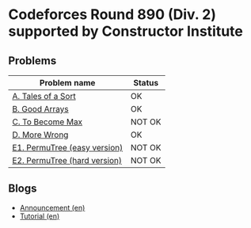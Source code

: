 # Codeforces Round 890 (Div. 2) supported by Constructor Institute

## Problems

|Problem name|Status|
|------------|---------|
| [A. Tales of a Sort](problems/A._Tales_of_a_Sort.md)|OK|
| [B. Good Arrays](problems/B._Good_Arrays.md)|OK|
| [C. To Become Max](problems/C._To_Become_Max.md)|NOT OK|
| [D. More Wrong](problems/D._More_Wrong.md)|OK|
| [E1. PermuTree (easy version)](problems/E1._PermuTree_(easy_version).md)|NOT OK|
| [E2. PermuTree (hard version)](problems/E2._PermuTree_(hard_version).md)|NOT OK|
## Blogs

- [Announcement (en)](blogs/Announcement_(en).md)
- [Tutorial (en)](blogs/Tutorial_(en).md)
